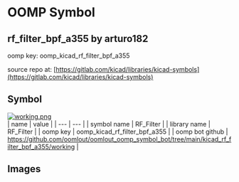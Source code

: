 # OOMP Symbol  
## rf_filter_bpf_a355  by arturo182  
  
oomp key: oomp_kicad_rf_filter_bpf_a355  
  
source repo at: [https://gitlab.com/kicad/libraries/kicad-symbols](https://gitlab.com/kicad/libraries/kicad-symbols)  
## Symbol  
  
[![working.png](working_600.png)](working.png)  
| name | value | 
| --- | --- | 
| symbol name | RF_Filter | 
| library name | RF_Filter | 
| oomp key | oomp_kicad_rf_filter_bpf_a355 | 
| oomp bot github | https://github.com/oomlout/oomlout_oomp_symbol_bot/tree/main/kicad_rf_filter_bpf_a355/working | 
## Images  
